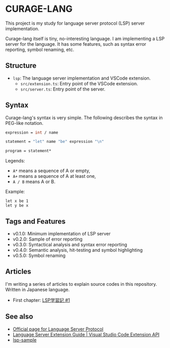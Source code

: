 # CURAGE-LANG

This project is my study for language server protocol (LSP) server implementation.

Curage-lang itself is tiny, no-interesting language. I am implementing a LSP server for the language. It has some features, such as syntax error reporting, symbol renaming, etc.

## Structure

- `lsp`: The language server implementation and VSCode extension.
    - `src/extension.ts`: Entry point of the VSCode extension.
    - `src/server.ts`: Entry point of the server.

## Syntax

Curage-lang's syntax is very simple. The following describes the syntax in PEG-like notation.

```fsharp
expression = int / name

statement = "let" name "be" expression "\n"

program = statement*
```

Legends:

- `A*` means a sequence of A or empty,
- `A+` means a sequence of A at least one,
- `A / B` means A or B.

Example:

```curage
let x be 1
let y be x
```

## Tags and Features

- v0.1.0: Minimum implementation of LSP server
- v0.2.0: Sample of error reporting
- v0.3.0: Syntactical analysis and syntax error reporting
- v0.4.0: Semantic analysis, hit-testing and symbol highlighting
- v0.5.0: Symbol renaming

## Articles

I'm writing a series of articles to explain source codes in this repository. Written in Japanese language.

- First chapter: [LSP学習記 #1](https://qiita.com/vain0x/items/d050fe7c8b342ed2004e)

## See also

- [Official page for Language Server Protocol](https://microsoft.github.io/language-server-protocol/)
- [Language Server Extension Guide | Visual Studio Code Extension API](https://code.visualstudio.com/api/language-extensions/language-server-extension-guide)
- [lsp-sample](https://github.com/Microsoft/vscode-extension-samples/tree/515a928615aaab84ae7f66a38e4346db84464fcb/lsp-sample)
